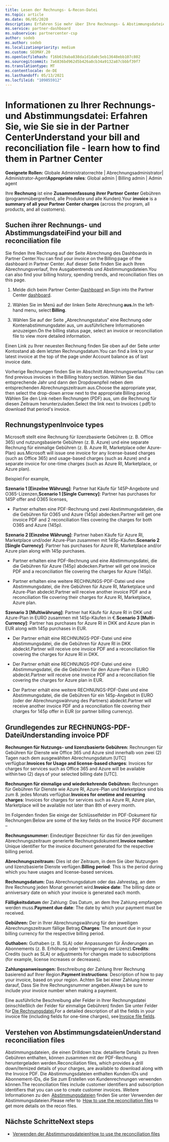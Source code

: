 ```yaml
---
title: Lesen der Rechnungs- &-Recon-Datei
ms.topic: article
ms.date: 06/05/2020
description: Erfahren Sie mehr über Ihre Rechnungs- & Abstimmungsdateien. Auf Ihrer Rechnung Partner Center die Gebühren für das Programm, die Produkte und die Kunden für diesen monatlichen Zeitraum.
ms.service: partner-dashboard
ms.subservice: partnercenter-csp
author: sodeb
ms.author: sodeb
ms.localizationpriority: medium
ms.custom: SEOMAY.20
ms.openlocfilehash: f16b619aba838da1d1da0c5eb13648ebb107c802
ms.sourcegitcommit: 7a6836bd962d5b426a8cb34a9132a87cbbbf39f7
ms.translationtype: MT
ms.contentlocale: de-DE
ms.lasthandoff: 05/13/2021
ms.locfileid: "109855912"
---
```

# <a name="understand-your-bill-and-reconciliation-file---learn-how-to-find-them-in-partner-center"></a><span data-ttu-id="8ebf2-104">Informationen zu Ihrer Rechnungs- und Abstimmungsdatei: Erfahren Sie, wie Sie sie in der Partner Center</span><span class="sxs-lookup"><span data-stu-id="8ebf2-104">Understand your bill and reconciliation file - learn how to find them in Partner Center</span></span>


<span data-ttu-id="8ebf2-105">**Geeignete Rollen:** Globale Administratorrechte | Abrechnungsadministrator| Administrator-Agent</span><span class="sxs-lookup"><span data-stu-id="8ebf2-105">**Appropriate roles**: Global admin | Billing admin | Admin agent</span></span>


<span data-ttu-id="8ebf2-106">Ihre **Rechnung** ist eine **Zusammenfassung ihrer Partner Center** Gebühren (programmübergreifend, alle Produkte und alle Kunden).</span><span class="sxs-lookup"><span data-stu-id="8ebf2-106">Your **invoice** is a **summary of all your Partner Center charges** (across the program, all products, and all customers).</span></span> 

## <a name="find-your-bill-and-reconciliation-file"></a><span data-ttu-id="8ebf2-107">Suchen ihrer Rechnungs- und Abstimmungsdatei</span><span class="sxs-lookup"><span data-stu-id="8ebf2-107">Find your bill and reconciliation file</span></span> 

<span data-ttu-id="8ebf2-108">Sie finden Ihre Rechnung auf der Seite Abrechnung des Dashboards in Partner Center.</span><span class="sxs-lookup"><span data-stu-id="8ebf2-108">You can find your invoice on the Billing page of the dashboard in Partner Center.</span></span> <span data-ttu-id="8ebf2-109">Auf dieser Seite finden Sie auch Ihren Abrechnungsverlauf, Ihre Ausgabentrends und Abstimmungsdateien.</span><span class="sxs-lookup"><span data-stu-id="8ebf2-109">You can also find your billing history, spending trends, and reconciliation files on this page.</span></span> 

1. <span data-ttu-id="8ebf2-110">Melde dich beim Partner Center-[Dashboard](https://partner.microsoft.com/dashboard/home) an.</span><span class="sxs-lookup"><span data-stu-id="8ebf2-110">Sign into the Partner Center [dashboard](https://partner.microsoft.com/dashboard/home).</span></span> 

2. <span data-ttu-id="8ebf2-111">Wählen Sie im Menü auf der linken Seite Abrechnung **aus.**</span><span class="sxs-lookup"><span data-stu-id="8ebf2-111">In the left-hand menu, select **Billing**.</span></span> 

3. <span data-ttu-id="8ebf2-112">Wählen Sie auf der Seite „Abrechnungsstatus“ eine Rechnung oder Kontenabstimmungsdatei aus, um ausführlichere Informationen anzuzeigen.</span><span class="sxs-lookup"><span data-stu-id="8ebf2-112">On the billing status page, select an invoice or reconciliation file to view more detailed information.</span></span> 

<span data-ttu-id="8ebf2-113">Einen Link zu Ihrer neuesten Rechnung finden Sie oben auf der Seite unter Kontostand ab dem letzten Rechnungsdatum.</span><span class="sxs-lookup"><span data-stu-id="8ebf2-113">You can find a link to your latest invoice at the top of the page under Account balance as of last invoice date.</span></span> 

<span data-ttu-id="8ebf2-114">Vorherige Rechnungen finden Sie im Abschnitt Abrechnungsverlauf.</span><span class="sxs-lookup"><span data-stu-id="8ebf2-114">You can find previous invoices in the Billing history section.</span></span> <span data-ttu-id="8ebf2-115">Wählen Sie das entsprechende Jahr und dann den Dropdownpfeil neben dem entsprechenden Abrechnungszeitraum aus.</span><span class="sxs-lookup"><span data-stu-id="8ebf2-115">Choose the appropriate year, then select the drop-down arrow next to the appropriate Billing period.</span></span> <span data-ttu-id="8ebf2-116">Wählen Sie den Link neben Rechnungen (PDF) aus, um die Rechnung für diesen Zeitraum herunterzuladen.</span><span class="sxs-lookup"><span data-stu-id="8ebf2-116">Select the link next to Invoices (.pdf) to download that period's invoice.</span></span> 

## <a name="invoice-types"></a><span data-ttu-id="8ebf2-117">Rechnungstypen</span><span class="sxs-lookup"><span data-stu-id="8ebf2-117">Invoice types</span></span>

<span data-ttu-id="8ebf2-118">Microsoft stellt eine Rechnung für lizenzbasierte Gebühren (z. B. Office 365) und nutzungsbasierte Gebühren (z. B. Azure) und eine separate Rechnung für einmalige Gebühren (z. B. Azure RI, Marketplace oder Azure-Plan) aus.</span><span class="sxs-lookup"><span data-stu-id="8ebf2-118">Microsoft will issue one invoice for any license-based charges (such as Office 365) and usage-based charges (such as Azure) and a separate invoice for one-time charges (such as Azure RI, Marketplace, or Azure plan).</span></span>

<span data-ttu-id="8ebf2-119">Beispiel:</span><span class="sxs-lookup"><span data-stu-id="8ebf2-119">For example,</span></span>  

<span data-ttu-id="8ebf2-120">**Szenario 1 [Einzelne Währung]**: Partner hat Käufe für 145P-Angebote und O365-Lizenzen,</span><span class="sxs-lookup"><span data-stu-id="8ebf2-120">**Scenario 1 [Single Currency]**: Partner has purchases for 145P offer and O365 licenses,</span></span>  

- <span data-ttu-id="8ebf2-121">Partner erhalten eine PDF-Rechnung und zwei Abstimmungsdateien, die die Gebühren für O365 und Azure (145p) abdecken.</span><span class="sxs-lookup"><span data-stu-id="8ebf2-121">Partner will get one invoice PDF and 2 reconciliation files covering the charges for both O365 and Azure (145p).</span></span>  

<span data-ttu-id="8ebf2-122">**Szenario 2 [Einzelne Währung]**: Partner haben Käufe für Azure RI, Marketplace und/oder Azure-Plan zusammen mit 145p-Käufen.</span><span class="sxs-lookup"><span data-stu-id="8ebf2-122">**Scenario 2 [Single Currency]**: Partner has purchases for Azure RI, Marketplace and/or Azure plan along with 145p purchases.</span></span>

- <span data-ttu-id="8ebf2-123">Partner erhalten eine PDF-Rechnung und eine Abstimmungsdatei, die die Gebühren für Azure (145p) abdecken.</span><span class="sxs-lookup"><span data-stu-id="8ebf2-123">Partner will get one invoice PDF and a reconciliation file covering the charges for Azure (145p).</span></span> 

- <span data-ttu-id="8ebf2-124">Partner erhalten eine weitere RECHNUNGS-PDF-Datei und eine Abstimmungsdatei, die ihre Gebühren für Azure RI, Marketplace und Azure-Plan abdeckt.</span><span class="sxs-lookup"><span data-stu-id="8ebf2-124">Partner will receive another invoice PDF and a reconciliation file covering their charges for Azure RI, Marketplace, Azure plan.</span></span> 

<span data-ttu-id="8ebf2-125">**Szenario 3 [Multiwährung]**: Partner hat Käufe für Azure RI in DKK und Azure-Plan in EURO zusammen mit 145p-Käufen in €.</span><span class="sxs-lookup"><span data-stu-id="8ebf2-125">**Scenario 3 [Multi-Currency]**: Partner has purchases for Azure RI in DKK and Azure plan in EUR along with 145p purchases in EUR.</span></span>

- <span data-ttu-id="8ebf2-126">Der Partner erhält eine RECHNUNGS-PDF-Datei und eine Abstimmungsdatei, die die Gebühren für Azure RI in DKK abdeckt.</span><span class="sxs-lookup"><span data-stu-id="8ebf2-126">Partner will receive one invoice PDF and a reconciliation file covering the charges for Azure RI in DKK.</span></span> 

- <span data-ttu-id="8ebf2-127">Der Partner erhält eine RECHNUNGS-PDF-Datei und eine Abstimmungsdatei, die die Gebühren für den Azure-Plan in EURO abdeckt.</span><span class="sxs-lookup"><span data-stu-id="8ebf2-127">Partner will receive one invoice PDF and a reconciliation file covering the charges for Azure plan in EUR.</span></span> 

- <span data-ttu-id="8ebf2-128">Der Partner erhält eine weitere RECHNUNGS-PDF-Datei und eine Abstimmungsdatei, die die Gebühren für ein 145p-Angebot in EURO (oder der Abrechnungswährung des Partners) abdeckt.</span><span class="sxs-lookup"><span data-stu-id="8ebf2-128">Partner will receive another invoice PDF and a reconciliation file covering their charges for 145p offer in EUR (or partner billing currency).</span></span> 


## <a name="understanding-invoice-pdf"></a><span data-ttu-id="8ebf2-129">Grundlegendes zur RECHNUNGS-PDF-Datei</span><span class="sxs-lookup"><span data-stu-id="8ebf2-129">Understanding invoice PDF</span></span> 

<span data-ttu-id="8ebf2-130">**Rechnungen für Nutzungs- und lizenzbasierte Gebühren:** Rechnungen für Gebühren für Dienste wie Office 365 und Azure sind innerhalb von zwei (2) Tagen nach dem ausgewählten Abrechnungsdatum [UTC] verfügbar.</span><span class="sxs-lookup"><span data-stu-id="8ebf2-130">**Invoices for Usage and license-based charges**: Invoices for charges for services such as Office 365 and Azure will be available within two (2) days of your selected billing date [UTC].</span></span>  

<span data-ttu-id="8ebf2-131">**Rechnungen für einmalige und wiederkehrende Gebühren:** Rechnungen für Gebühren für Dienste wie Azure RI, Azure-Plan und Marketplace sind bis zum 8. jedes Monats verfügbar.</span><span class="sxs-lookup"><span data-stu-id="8ebf2-131">**Invoices for onetime and recurring charges**: Invoices for charges for services such as Azure RI, Azure plan, Marketplace will be available not later than 8th of every month.</span></span>  

<span data-ttu-id="8ebf2-132">Im Folgenden finden Sie einige der Schlüsselfelder im PDF-Dokument für Rechnungen:</span><span class="sxs-lookup"><span data-stu-id="8ebf2-132">Below are some of the key fields on the Invoice PDF document –</span></span>

<span data-ttu-id="8ebf2-133">**Rechnungsnummer:** Eindeutiger Bezeichner für das für den jeweiligen Abrechnungszeitraum generierte Rechnungsdokument.</span><span class="sxs-lookup"><span data-stu-id="8ebf2-133">**Invoice number**: Unique identifier for the invoice document generated for the respective billing period.</span></span> 

<span data-ttu-id="8ebf2-134">**Abrechnungszeitraum:** Dies ist der Zeitraum, in dem Sie über Nutzungen und lizenzbasierte Dienste verfügen.</span><span class="sxs-lookup"><span data-stu-id="8ebf2-134">**Billing period**: This is the period during which you have usages and license-based services.</span></span> 

<span data-ttu-id="8ebf2-135">**Rechnungsdatum:** Das Abrechnungsdatum oder das Jahrestag, an dem Ihre Rechnung jeden Monat generiert wird.</span><span class="sxs-lookup"><span data-stu-id="8ebf2-135">**Invoice date**: The billing date or anniversary date on which your invoice is generated each month.</span></span> 

<span data-ttu-id="8ebf2-136">**Fälligkeitsdatum** der Zahlung: Das Datum, an dem Ihre Zahlung empfangen werden muss.</span><span class="sxs-lookup"><span data-stu-id="8ebf2-136">**Payment due date**: The date by which your payment must be received.</span></span> 

<span data-ttu-id="8ebf2-137">**Gebühren:** Der in Ihrer Abrechnungswährung für den jeweiligen Abrechnungszeitraum fällige Betrag.</span><span class="sxs-lookup"><span data-stu-id="8ebf2-137">**Charges**: The amount due in your billing currency for the respective billing period.</span></span> 

<span data-ttu-id="8ebf2-138">**Guthaben:** Guthaben (z. B. SLA) oder Anpassungen für Änderungen an Abonnements (z. B. Erhöhung oder Verringerung der Lizenz).</span><span class="sxs-lookup"><span data-stu-id="8ebf2-138">**Credits**: Credits (such as SLA) or adjustments for changes made to subscriptions (for example, license increases or decreases).</span></span> 

<span data-ttu-id="8ebf2-139">**Zahlungsanweisungen:** Beschreibung der Zahlung Ihrer Rechnung basierend auf Ihrer Region.</span><span class="sxs-lookup"><span data-stu-id="8ebf2-139">**Payment instructions**: Description of how to pay your invoice, based on your region.</span></span> <span data-ttu-id="8ebf2-140">Achten Sie bei einer Zahlung immer darauf, Dass Sie Ihre Rechnungsnummer angeben.</span><span class="sxs-lookup"><span data-stu-id="8ebf2-140">Always be sure to include your invoice number when making a payment.</span></span> 

<span data-ttu-id="8ebf2-141">Eine ausführliche Beschreibung aller Felder in Ihrer Rechnungsdatei (einschließlich der Felder für einmalige Gebühren) finden Sie unter Felder für [Die Rechnungsdatei.](invoice-file.md)</span><span class="sxs-lookup"><span data-stu-id="8ebf2-141">For a detailed description of all the fields in your invoice file (including fields for one-time charges), see [Invoice file fields](invoice-file.md).</span></span> 

## <a name="understand-reconciliation-files"></a><span data-ttu-id="8ebf2-142">Verstehen von Abstimmungsdateien</span><span class="sxs-lookup"><span data-stu-id="8ebf2-142">Understand reconciliation files</span></span>

 <span data-ttu-id="8ebf2-143">Abstimmungsdateien, die einen Drilldown bzw. detaillierte Details zu Ihren Gebühren enthalten, können zusammen mit der PDF-Rechnung heruntergeladen werden.</span><span class="sxs-lookup"><span data-stu-id="8ebf2-143">Reconciliation files, which provides a drill down/itemized details of your charges, are available to download along with the Invoice PDF.</span></span> <span data-ttu-id="8ebf2-144">Die Abstimmungsdateien enthalten Kunden-IDs und Abonnement-IDs, die Sie zum Erstellen von Kundenrechnungen verwenden können.</span><span class="sxs-lookup"><span data-stu-id="8ebf2-144">The reconciliation files include customer identifiers and subscription identifiers that you can use to create customer invoices.</span></span> <span data-ttu-id="8ebf2-145">Weitere Informationen zu den  [Abstimmungsdateien](use-the-reconciliation-files.md) finden Sie unter Verwenden der Abstimmungsdateien.</span><span class="sxs-lookup"><span data-stu-id="8ebf2-145">Please refer to  [How to use the reconciliation files](use-the-reconciliation-files.md) to get more details on the recon files.</span></span> 

## <a name="next-steps"></a><span data-ttu-id="8ebf2-146">Nächste Schritte</span><span class="sxs-lookup"><span data-stu-id="8ebf2-146">Next steps</span></span>

- [<span data-ttu-id="8ebf2-147">Verwenden der Abstimmungsdateien</span><span class="sxs-lookup"><span data-stu-id="8ebf2-147">How to use the reconciliation files</span></span>](use-the-reconciliation-files.md)